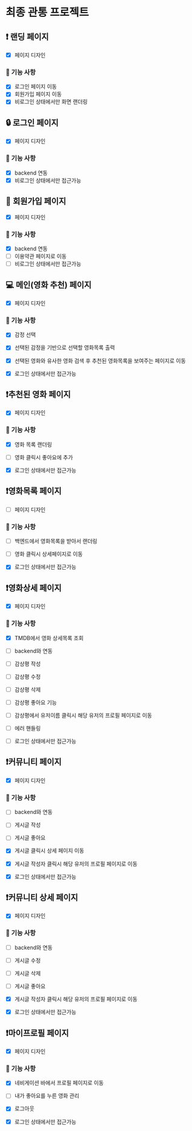 # 최종 관통 프로젝트

## ❗️ 랜딩 페이지

- [x] 페이지 디자인

### 🚀 기능 사항

- [x] 로그인 페이지 이동
- [x] 회원가입 페이지 이동
- [x] 비로그인 상태에서만 화면 랜더링

## 🔒 로그인 페이지

- [x] 페이지 디자인

### 🚀 기능 사항

- [x] backend 연동
- [x] 비로그인 상태에서만 접근가능

## 🔏 회원가입 페이지

- [x] 페이지 디자인

### 🚀 기능 사항

- [x] backend 연동
- [ ] 이용약관 페이지로 이동
- [ ] 비로그인 상태에서만 접근가능

## 💻 메인(영화 추천) 페이지

- [x] 페이지 디자인

### 🚀 기능 사항

- [x] 감정 선택
- [x] 선택된 감정을 기반으로 선택할 영화목록 출력
- [x] 선택된 영화와 유사한 영화 검색 후 추천된 영화목록을 보여주는 페이지로 이동

- [x] 로그인 상태에서만 접근가능

## ❗️추천된 영화 페이지

- [x] 페이지 디자인

### 🚀 기능 사항

- [x] 영화 목록 랜더링
- [ ] 영화 클릭시 좋아요에 추가

- [x] 로그인 상태에서만 접근가능

## ❗️영화목록 페이지

- [ ] 페이지 디자인

### 🚀 기능 사항

- [ ] 백엔드에서 영화목록을 받아서 랜더링
- [ ] 영화 클릭시 상세페이지로 이동

- [x] 로그인 상태에서만 접근가능

## ❗️영화상세 페이지

- [x] 페이지 디자인

### 🚀 기능 사항

- [x] TMDB에서 영화 상세목록 조회
- [ ] backend와 연동
- [ ] 감상평 작성
- [ ] 감상평 수정
- [ ] 감상평 삭제
- [ ] 감상평 좋아요 기능
- [ ] 감상평에서 유저이름 클릭시 해당 유저의 프로필 페이지로 이동

- [ ] 에러 핸들링
- [ ] 로그인 상태에서만 접근가능

## ❗️커뮤니티 페이지

- [x] 페이지 디자인

### 🚀 기능 사항

- [ ] backend와 연동
- [ ] 게시글 작성
- [ ] 게시글 좋아요
- [x] 게시글 클릭시 상세 페이지 이동
- [x] 게시글 작성자 클릭시 해당 유저의 프로필 페이지로 이동

- [x] 로그인 상태에서만 접근가능

## ❗️커뮤니티 상세 페이지

- [x] 페이지 디자인

### 🚀 기능 사항

- [ ] backend와 연동
- [ ] 게시글 수정
- [ ] 게시글 삭제
- [ ] 게시글 좋아요
- [x] 게시글 작성자 클릭시 해당 유저의 프로필 페이지로 이동

- [x] 로그인 상태에서만 접근가능

## ❗️마이프로필 페이지

- [x] 페이지 디자인

### 🚀 기능 사항

- [x] 네비게이션 바에서 프로필 페이지로 이동
- [ ] 내가 좋아요를 누른 영화 관리
- [x] 로그아웃

- [x] 로그인 상태에서만 접근가능
